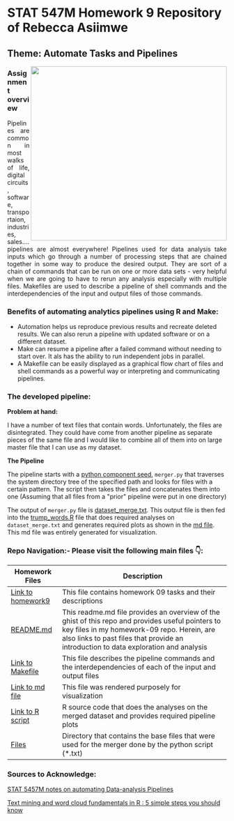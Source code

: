 # STAT 547M Homework 9 Repository of Rebecca Asiimwe 

## Theme: Automate Tasks and Pipelines
[<img align ="right" src="https://github.com/STAT545-UBC-students/hw09-rasiimwe/blob/master/plugins/pipelines.png" width="450" height="400"/>](https://github.com/STAT545-UBC-students/hw09-rasiimwe/blob/master/plugins/pipelines.png)

### Assignment overview

<p align = "justify">Pipelines are common in most walks of life, digital circuits, software, transportaion, industries, sales.... pipelines are almost everywhere! Pipelines used for data analysis take inputs which go through a number of processing steps that are chained together in some way to produce the desired output. They are sort of a chain of commands that can be run on one or more data sets - very helpful when we are going to have to rerun any analysis especially with multiple files. Makefiles are used to describe a pipeline of shell commands and the interdependencies of the input and output files of those commands.</p> 

### Benefits of automating analytics pipelines using R and Make:

* Automation helps us reproduce previous results and recreate deleted results. We can also rerun a pipeline with updated software or on a different dataset.
* Make can resume a pipeline after a failed command without needing to start over. It als has the ability to run independent jobs in parallel. 
* A Makefile can be easily displayed as a graphical flow chart of files and shell commands as a powerful way or interpreting and communicating pipelines.

### The developed pipeline:

**Problem at hand:**

I have a number of text files that contain words. Unfortunately, the files are disintegrated. They could have come from another pipeline as separate pieces of the same file and I would like to combine all of them into on large master file that I can use as my dataset.

**The Pipeline**

The pipeline starts with a [python component seed](https://github.com/STAT545-UBC-students/hw09-rasiimwe/blob/master/merger.py), `merger.py` that traverses the system directory tree of the specified path and looks for files with a certain pattern. The script then takes the files and concatenates them into one (Assuming that all files from a "prior" pipeline were put in one directory)

The output of `merger.py` file is [dataset_merge.txt](https://github.com/STAT545-UBC-students/hw09-rasiimwe/blob/master/files/dataset_merge.txt). This output file is then fed into the [trump_words.R](https://github.com/STAT545-UBC-students/hw09-rasiimwe/blob/master/trump_words.R) file that does required analyses on `dataset_merge.txt` and generates required plots as shown in the [md file](https://github.com/STAT545-UBC-students/hw09-rasiimwe/blob/master/trump_words.md). This md file was entirely generated for visualization.


### Repo Navigation:- Please visit the following main files :point_down::

|   **Homework Files**   | **Description** |
|----------------|------------|
|[Link to homework9](http://stat545.com/Classroom/assignments/hw09/hw09.html)|This file contains homework 09 tasks and their descriptions|
|[README.md](https://github.com/STAT545-UBC-students/hw09-rasiimwe/blob/master/README.md)|This readme.md file provides an overview of the ghist of this repo and provides useful pointers to key files in my homework-09 repo. Herein, are also links to past files that provide an introduction to data exploration and analysis |
|[Link to Makefile](https://github.com/STAT545-UBC-students/hw09-rasiimwe/blob/master/Makefile)|This file describes the  pipeline commands and the interdependencies of each of the input and output files|
|[Link to md file](https://github.com/STAT545-UBC-students/hw09-rasiimwe/blob/master/trump_words.md)|This file was rendered purposely for visualization|
|[Link to R script](https://github.com/STAT545-UBC-students/hw09-rasiimwe/blob/master/trump_words.R)|R source code that does the analyses on the merged dataset and provides required pipeline plots|
|[Files](https://github.com/STAT545-UBC-students/hw09-rasiimwe/tree/master/files)|Directory that contains the base files that were used for the merger done by the python script (\*.txt) |


### Sources to Acknowledge:
[STAT 5457M notes on automating Data-analysis Pipelines](http://stat545.com/automation04_make-activity.html)

[Text mining and word cloud fundamentals in R : 5 simple steps you should know](http://www.sthda.com/english/wiki/text-mining-and-word-cloud-fundamentals-in-r-5-simple-steps-you-should-know)

